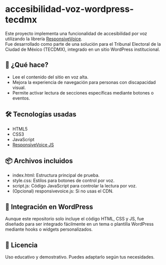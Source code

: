 # accesibilidad-voz-wordpress-tecdmx
Este proyecto implementa una funcionalidad de accesibilidad por voz utilizando la librería [ResponsiveVoice](https://responsivevoice.org/).  
Fue desarrollado como parte de una solución para el Tribunal Electoral de la Ciudad de México (TECDMX), integrado en un sitio WordPress institucional.

## 🚀 ¿Qué hace?

- Lee el contenido del sitio en voz alta.
- Mejora la experiencia de navegación para personas con discapacidad visual.
- Permite activar lectura de secciones específicas mediante botones o eventos.

## 🛠️ Tecnologías usadas

- HTML5
- CSS3
- JavaScript
- [ResponsiveVoice JS](https://responsivevoice.org/)

## 📦 Archivos incluidos

- index.html: Estructura principal de prueba.
- style.css: Estilos para botones de control por voz.
- script.js: Código JavaScript para controlar la lectura por voz.
- (Opcional) responsivevoice.js: Si no usas el CDN.

## 🔗 Integración en WordPress

Aunque este repositorio solo incluye el código HTML, CSS y JS, fue diseñado para ser integrado fácilmente en un tema o plantilla WordPress mediante hooks o widgets personalizados.

## 📄 Licencia

Uso educativo y demostrativo. Puedes adaptarlo según tus necesidades. 
